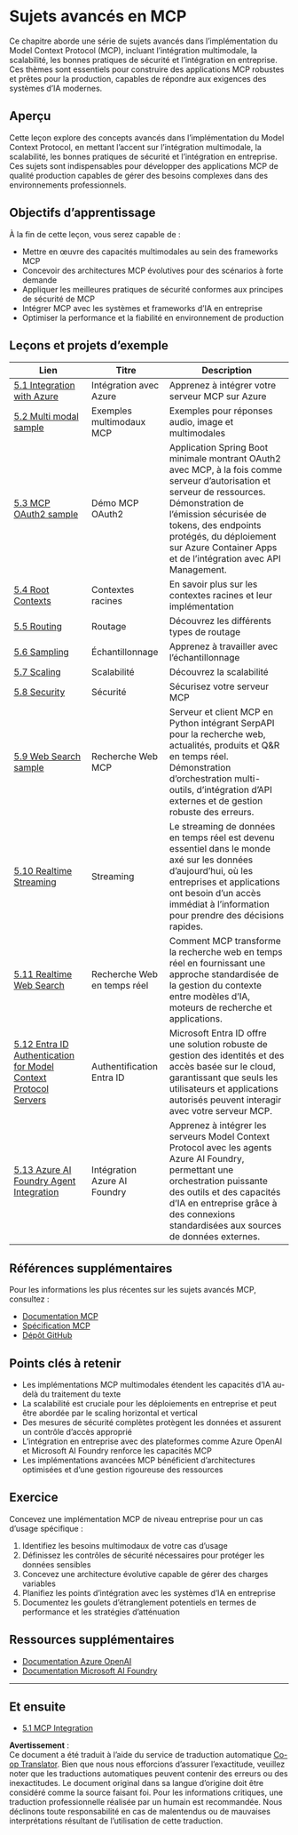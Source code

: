 <!--
CO_OP_TRANSLATOR_METADATA:
{
  "original_hash": "1949cb32394aeb1bdec8870f309005a3",
  "translation_date": "2025-07-16T21:23:38+00:00",
  "source_file": "05-AdvancedTopics/README.md",
  "language_code": "fr"
}
-->
# Sujets avancés en MCP

Ce chapitre aborde une série de sujets avancés dans l’implémentation du Model Context Protocol (MCP), incluant l’intégration multimodale, la scalabilité, les bonnes pratiques de sécurité et l’intégration en entreprise. Ces thèmes sont essentiels pour construire des applications MCP robustes et prêtes pour la production, capables de répondre aux exigences des systèmes d’IA modernes.

## Aperçu

Cette leçon explore des concepts avancés dans l’implémentation du Model Context Protocol, en mettant l’accent sur l’intégration multimodale, la scalabilité, les bonnes pratiques de sécurité et l’intégration en entreprise. Ces sujets sont indispensables pour développer des applications MCP de qualité production capables de gérer des besoins complexes dans des environnements professionnels.

## Objectifs d’apprentissage

À la fin de cette leçon, vous serez capable de :

- Mettre en œuvre des capacités multimodales au sein des frameworks MCP
- Concevoir des architectures MCP évolutives pour des scénarios à forte demande
- Appliquer les meilleures pratiques de sécurité conformes aux principes de sécurité de MCP
- Intégrer MCP avec les systèmes et frameworks d’IA en entreprise
- Optimiser la performance et la fiabilité en environnement de production

## Leçons et projets d’exemple

| Lien | Titre | Description |
|------|-------|-------------|
| [5.1 Integration with Azure](./mcp-integration/README.md) | Intégration avec Azure | Apprenez à intégrer votre serveur MCP sur Azure |
| [5.2 Multi modal sample](./mcp-multi-modality/README.md) | Exemples multimodaux MCP | Exemples pour réponses audio, image et multimodales |
| [5.3 MCP OAuth2 sample](../../../05-AdvancedTopics/mcp-oauth2-demo) | Démo MCP OAuth2 | Application Spring Boot minimale montrant OAuth2 avec MCP, à la fois comme serveur d’autorisation et serveur de ressources. Démonstration de l’émission sécurisée de tokens, des endpoints protégés, du déploiement sur Azure Container Apps et de l’intégration avec API Management. |
| [5.4 Root Contexts](./mcp-root-contexts/README.md) | Contextes racines | En savoir plus sur les contextes racines et leur implémentation |
| [5.5 Routing](./mcp-routing/README.md) | Routage | Découvrez les différents types de routage |
| [5.6 Sampling](./mcp-sampling/README.md) | Échantillonnage | Apprenez à travailler avec l’échantillonnage |
| [5.7 Scaling](./mcp-scaling/README.md) | Scalabilité | Découvrez la scalabilité |
| [5.8 Security](./mcp-security/README.md) | Sécurité | Sécurisez votre serveur MCP |
| [5.9 Web Search sample](./web-search-mcp/README.md) | Recherche Web MCP | Serveur et client MCP en Python intégrant SerpAPI pour la recherche web, actualités, produits et Q&R en temps réel. Démonstration d’orchestration multi-outils, d’intégration d’API externes et de gestion robuste des erreurs. |
| [5.10 Realtime Streaming](./mcp-realtimestreaming/README.md) | Streaming | Le streaming de données en temps réel est devenu essentiel dans le monde axé sur les données d’aujourd’hui, où les entreprises et applications ont besoin d’un accès immédiat à l’information pour prendre des décisions rapides. |
| [5.11 Realtime Web Search](./mcp-realtimesearch/README.md) | Recherche Web en temps réel | Comment MCP transforme la recherche web en temps réel en fournissant une approche standardisée de la gestion du contexte entre modèles d’IA, moteurs de recherche et applications. |
| [5.12  Entra ID Authentication for Model Context Protocol Servers](./mcp-security-entra/README.md) | Authentification Entra ID | Microsoft Entra ID offre une solution robuste de gestion des identités et des accès basée sur le cloud, garantissant que seuls les utilisateurs et applications autorisés peuvent interagir avec votre serveur MCP. |
| [5.13 Azure AI Foundry Agent Integration](./mcp-foundry-agent-integration/README.md) | Intégration Azure AI Foundry | Apprenez à intégrer les serveurs Model Context Protocol avec les agents Azure AI Foundry, permettant une orchestration puissante des outils et des capacités d’IA en entreprise grâce à des connexions standardisées aux sources de données externes. |

## Références supplémentaires

Pour les informations les plus récentes sur les sujets avancés MCP, consultez :
- [Documentation MCP](https://modelcontextprotocol.io/)
- [Spécification MCP](https://spec.modelcontextprotocol.io/)
- [Dépôt GitHub](https://github.com/modelcontextprotocol)

## Points clés à retenir

- Les implémentations MCP multimodales étendent les capacités d’IA au-delà du traitement du texte
- La scalabilité est cruciale pour les déploiements en entreprise et peut être abordée par le scaling horizontal et vertical
- Des mesures de sécurité complètes protègent les données et assurent un contrôle d’accès approprié
- L’intégration en entreprise avec des plateformes comme Azure OpenAI et Microsoft AI Foundry renforce les capacités MCP
- Les implémentations avancées MCP bénéficient d’architectures optimisées et d’une gestion rigoureuse des ressources

## Exercice

Concevez une implémentation MCP de niveau entreprise pour un cas d’usage spécifique :

1. Identifiez les besoins multimodaux de votre cas d’usage
2. Définissez les contrôles de sécurité nécessaires pour protéger les données sensibles
3. Concevez une architecture évolutive capable de gérer des charges variables
4. Planifiez les points d’intégration avec les systèmes d’IA en entreprise
5. Documentez les goulets d’étranglement potentiels en termes de performance et les stratégies d’atténuation

## Ressources supplémentaires

- [Documentation Azure OpenAI](https://learn.microsoft.com/en-us/azure/ai-services/openai/)
- [Documentation Microsoft AI Foundry](https://learn.microsoft.com/en-us/ai-services/)

---

## Et ensuite

- [5.1 MCP Integration](./mcp-integration/README.md)

**Avertissement** :  
Ce document a été traduit à l’aide du service de traduction automatique [Co-op Translator](https://github.com/Azure/co-op-translator). Bien que nous nous efforcions d’assurer l’exactitude, veuillez noter que les traductions automatiques peuvent contenir des erreurs ou des inexactitudes. Le document original dans sa langue d’origine doit être considéré comme la source faisant foi. Pour les informations critiques, une traduction professionnelle réalisée par un humain est recommandée. Nous déclinons toute responsabilité en cas de malentendus ou de mauvaises interprétations résultant de l’utilisation de cette traduction.